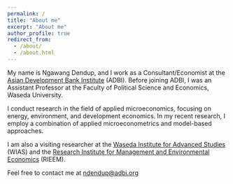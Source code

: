 ```yaml
---
permalink: /
title: "About me"
excerpt: "About me"
author_profile: true
redirect_from: 
  - /about/
  - /about.html
---
```


My name is Ngawang Dendup, and I work as a Consultant/Economist at the [Asian Development Bank Institute](https://www.adb.org/adbi/main) (ADBI). Before joining ADBI, I was an Assistant Professor at the Faculty of Political Science and Economics, Waseda University.

I conduct research in the field of applied microeconomics, focusing on energy, environment, and development economics. In my recent research, I employ a combination of applied microeconometrics and model-based approaches.

I am also a visiting researcher at the [Waseda Institute for Advanced Studies](https://www.waseda.jp/inst/wias/en/) (WIAS) and the [Research Institute for Management and Environmental Economics](https://prj-rieem.w.waseda.jp/en/) (RIEEM).

Feel free to contact me at ndendup@adbi.org